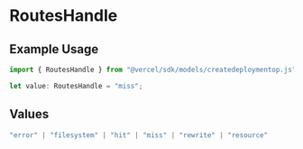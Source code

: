 # RoutesHandle

## Example Usage

```typescript
import { RoutesHandle } from "@vercel/sdk/models/createdeploymentop.js";

let value: RoutesHandle = "miss";
```

## Values

```typescript
"error" | "filesystem" | "hit" | "miss" | "rewrite" | "resource"
```